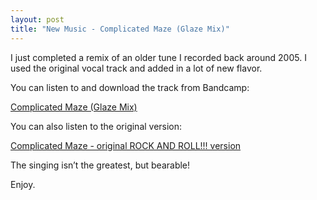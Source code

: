 ```yaml
---
layout: post
title: "New Music - Complicated Maze (Glaze Mix)"
---
```



<p>I just completed a remix of an older tune I recorded back around 2005. I used the original vocal track and added in a lot of new flavor.</p>














  
<p>You can listen to and download the track from Bandcamp:</p>














  
<p><a href="http://parser.bandcamp.com/track/complicated-maze-glaze-mix" target="_blank">Complicated Maze (Glaze Mix)</a></p>














  
<p>You can also listen to the original version:</p>














  
<p><a href="http://kindohm.bandcamp.com/track/complicated-maze" target="_blank">Complicated Maze - original ROCK AND ROLL!!! version</a></p>














  
<p>The singing isn&#8217;t the greatest, but bearable!</p>














  
<p>Enjoy.</p>















